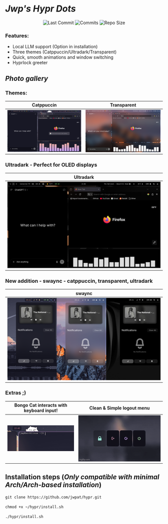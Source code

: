 # *Jwp's Hypr Dots*
<div align="center">

![Last Commit](https://img.shields.io/github/last-commit/JwpAT/hypr?style=for-the-badge&label=LAST%20COMMIT&logo=git&logoColor=white&labelColor=1f2430&color=8bd5f7)
![Commits](https://img.shields.io/github/commit-activity/y/JwpAT/hypr?style=for-the-badge&label=COMMITS&logo=git&logoColor=white&labelColor=1f2430&color=f5a97f)
![Repo Size](https://img.shields.io/github/repo-size/JwpAT/hypr?style=for-the-badge&label=REPO%20SIZE&logo=github&logoColor=white&labelColor=1f2430&color=a6da95)

</div>

### Features:
* Local LLM support (Option in installation)
* Three themes (Catppuccin/Ultradark/Transparent)
* Quick, smooth animations and window switching
* Hyprlock greeter

## *Photo gallery*
### Themes:
| Catppuccin | Transparent |
|------------|-------------|
| ![Catppuccin](https://github.com/JwpAT/hypr/blob/0b564e654e3c042671a784ec8cc1dd2ac3bbacb7/readme/catppuccin.png) | ![Transparent](https://github.com/JwpAT/hypr/blob/0b564e654e3c042671a784ec8cc1dd2ac3bbacb7/readme/transparent.png) | ![Ultradark](https://github.com/JwpAT/hypr/blob/0b564e654e3c042671a784ec8cc1dd2ac3bbacb7/readme/ultradark.png) |

### Ultradark - Perfect for OLED displays
| Ultradark |
|-----------|
![Ultradark](https://github.com/JwpAT/hypr/blob/0b564e654e3c042671a784ec8cc1dd2ac3bbacb7/readme/ultradark.png) |

### New addition - swaync - catppuccin, transparent, ultradark
| swaync |
|--------|
![swaync](https://github.com/JwpAT/hypr/blob/3344fb243a5b5366e27e610e633c893d2d87687b/readme/swaync.png) |

### Extras ;)
<div align="center">
   
| Bongo Cat interacts with keyboard input!| Clean & Simple logout menu |
|-----------------------------------------|---------------------------|
![BongoCat](https://github.com/JwpAT/hypr/blob/592ada4b6946f6422d93f4a80abad900706b2cde/readme/bongocat.gif) | ![Wlogout menu](https://github.com/JwpAT/hypr/blob/592ada4b6946f6422d93f4a80abad900706b2cde/readme/wlogout.gif) | 

</div>

## Installation steps (*Only compatible with minimal Arch/Arch-based installation*)
   ``` git clone https://github.com/jwpat/hypr.git ```
   
   ``` chmod +x ~/hypr/install.sh ```
   
   ``` ./hypr/install.sh ```

  

